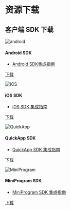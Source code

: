 # 资源下载

## 客户端 SDK 下载

<div class="row client downloads">
    <div class="col-md-6">
        <div class="thumbnail">
            <img src="../image/resource_android.png" alt="android">
            <div class="caption">
                <h4>Android SDK</h4>
                <ul>
                    <li><a href="../client/android_guide">Android SDK集成指南</a></li>
                </ul>
                <p><a href="https://www.jiguang.cn/downloads/sdk/analytics_android" class="btn btn-default" role="button">下载</a></p>
            </div>
        </div>
    </div>
    <div class="col-md-6">
        <div class="thumbnail">
            <img src="../image/resource_ios.png" alt="iOS">
            <div class="caption">
                <h4>iOS SDK</h4>
                <ul>
                    <li><a href="../client/ios_guide">iOS SDK 集成指南</a></li>
                </ul>
                <p><a href="https://www.jiguang.cn/downloads/sdk/analytics_ios" class="btn btn-default" role="button">下载</a></p>
            </div>
        </div>
    </div>
    <div class="col-md-6">
        <div class="thumbnail">
            <img src="../image/resource_quickapp.png" alt="QuickApp">
            <div class="caption">
                <h4>QuickApp SDK</h4>
                <ul>
                    <li><a href="../client/quickapp_guide">QuickApp SDK 集成指南</a></li>
                </ul>
                <p><a href="https://www.jiguang.cn/downloads/sdk/analytics_quickapp" class="btn btn-default" role="button">下载</a></p>
            </div>
        </div>
    </div>
</div>
 </div>
        </div>
    </div>
    <div class="col-md-6">
        <div class="thumbnail">
            <img src="../image/resource_miniprogram.png" alt="MiniProgram">
            <div class="caption">
                <h4>MiniProgram SDK</h4>
                <ul>
                    <li><a href="../client/miniprogram_guide">MiniProgram SDK 集成指南</a></li>
                </ul>
                <p><a href="https://www.jiguang.cn/downloads/sdk/analytics_miniprogram" class="btn btn-default" role="button">下载</a></p>
            </div>
        </div>
    </div>
</div>




